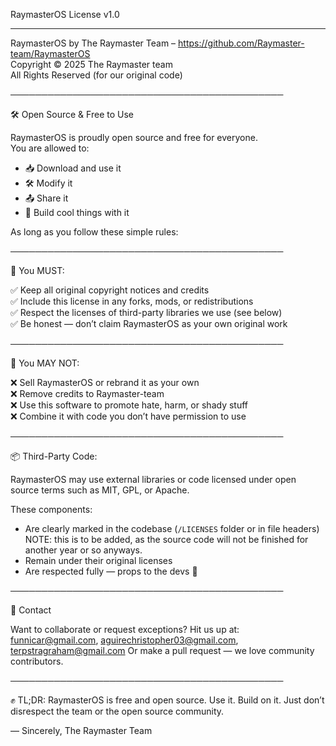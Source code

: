 
RaymasterOS License v1.0
___________________________________________

RaymasterOS by The Raymaster Team – https://github.com/Raymaster-team/RaymasterOS  
Copyright © 2025 The Raymaster team  
All Rights Reserved (for our original code)

────────────────────────────────────────────

🛠️ Open Source & Free to Use

RaymasterOS is proudly open source and free for everyone.  
You are allowed to:
- 📥 Download and use it
- 🛠️ Modify it
- 📤 Share it
- 🧪 Build cool things with it

As long as you follow these simple rules:

────────────────────────────────────────────

📌 You MUST:

✅ Keep all original copyright notices and credits  
✅ Include this license in any forks, mods, or redistributions  
✅ Respect the licenses of third-party libraries we use (see below)  
✅ Be honest — don’t claim RaymasterOS as your own original work  

────────────────────────────────────────────

🚫 You MAY NOT:

❌ Sell RaymasterOS or rebrand it as your own  
❌ Remove credits to Raymaster-team  
❌ Use this software to promote hate, harm, or shady stuff  
❌ Combine it with code you don’t have permission to use  

────────────────────────────────────────────

📦 Third-Party Code:

RaymasterOS may use external libraries or code licensed under open source terms such as MIT, GPL, or Apache.

These components:
- Are clearly marked in the codebase (`/LICENSES` folder or in file headers) NOTE: this is to be added, as the source code will not be finished for another year or so anyways.
- Remain under their original licenses
- Are respected fully — props to the devs 🙌

────────────────────────────────────────────

💌 Contact

Want to collaborate or request exceptions? Hit us up at: funnicar@gmail.com, aguirechristopher03@gmail.com, terpstragraham@gmail.com
Or make a pull request — we love community contributors.

────────────────────────────────────────────

✊ TL;DR: RaymasterOS is free and open source. Use it. Build on it. Just don’t disrespect the team or the open source community.

— Sincerely, The Raymaster Team
